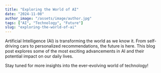 ```yaml
---
title: "Exploring the World of AI"
date: "2024-11-08"
author_image: "/assets/image/author.jpg"
tags: ["AI", "Technology", "Future"]
slug: "exploring-the-world-of-ai"
---
```


Artificial Intelligence (AI) is transforming the world as we know it. From self-driving cars to personalized recommendations, the future is here. This blog post explores some of the most exciting advancements in AI and their potential impact on our daily lives.

Stay tuned for more insights into the ever-evolving world of technology!
